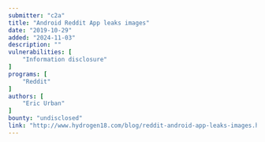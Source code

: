```yaml
---
submitter: "c2a"
title: "Android Reddit App leaks images"
date: "2019-10-29"
added: "2024-11-03"
description: ""
vulnerabilities: [
    "Information disclosure"
]
programs: [
    "Reddit"
]
authors: [
    "Eric Urban"
]
bounty: "undisclosed"
link: "http://www.hydrogen18.com/blog/reddit-android-app-leaks-images.html"
---
```




